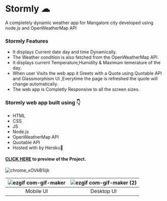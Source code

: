 # Stormly ☁
A completely dynamic weather app for Mangalore city developed using node.js and OpenWeatherMap API <br>


### Stormly Features

*	It displays Current date day and time Dynamically.
*	The Weather condition is also fetched from the OpenWeatherMap API.
*	It displays current Temperature,Humidity & Maximum temerature of the day.
*	When user Visits the web app it Greets with a Quote using Quotable API and Glassmorphism UI ,Everytime the page is refreshed the quote will change automatically.
*	The web app is Completly Responsive to all the screen sizes.




### Stormly web app built using 👇
 - HTML
 - CSS
 - JS
 - Node.js
 - OpenWeatherMap API
 - Quotable API
 - Hosted with by Heroku💎

 #### [CLICK HERE](https://stormly-weather-app.herokuapp.com/) to  preview of the Project.

![chrome_xOVkB1iijk](https://user-images.githubusercontent.com/57553824/127285960-0e99dc28-faf1-47b4-aebb-0eaf0800f33a.png)


|![ezgif com-gif-maker](https://user-images.githubusercontent.com/57553824/127283540-60dcbfee-62b1-40bb-81c7-6ec6e0db226c.gif) | ![ezgif com-gif-maker (2)](https://user-images.githubusercontent.com/57553824/127287132-0f57aced-000e-4c27-a89f-5bed90ae9443.gif) |
|:---:|:---:|
| Mobile UI | Desktop UI |







